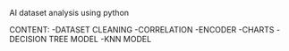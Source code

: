 AI dataset analysis using python 

CONTENT:
-DATASET CLEANING
-CORRELATION
-ENCODER
-CHARTS
-DECISION TREE MODEL
-KNN MODEL
